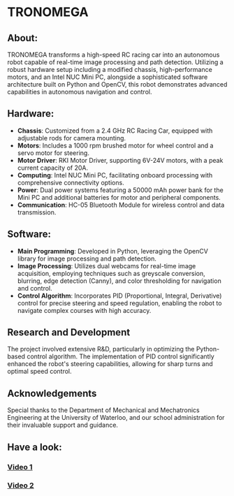 # TRONOMEGA

## About:

TRONOMEGA transforms a high-speed RC racing car into an autonomous robot capable of real-time image processing and path detection. Utilizing a robust hardware setup including a modified chassis, high-performance motors, and an Intel NUC Mini PC, alongside a sophisticated software architecture built on Python and OpenCV, this robot demonstrates advanced capabilities in autonomous navigation and control.

## Hardware:

- **Chassis**: Customized from a 2.4 GHz RC Racing Car, equipped with adjustable rods for camera mounting.
- **Motors**: Includes a 1000 rpm brushed motor for wheel control and a servo motor for steering.
- **Motor Driver**: RKI Motor Driver, supporting 6V-24V motors, with a peak current capacity of 20A.
- **Computing**: Intel NUC Mini PC, facilitating onboard processing with comprehensive connectivity options.
- **Power**: Dual power systems featuring a 50000 mAh power bank for the Mini PC and additional batteries for motor and peripheral components.
- **Communication**: HC-05 Bluetooth Module for wireless control and data transmission.

## Software:

- **Main Programming**: Developed in Python, leveraging the OpenCV library for image processing and path detection.
- **Image Processing**: Utilizes dual webcams for real-time image acquisition, employing techniques such as greyscale conversion, blurring, edge detection (Canny), and color thresholding for navigation and control.
- **Control Algorithm**: Incorporates PID (Proportional, Integral, Derivative) control for precise steering and speed regulation, enabling the robot to navigate complex courses with high accuracy.

## Research and Development

The project involved extensive R&D, particularly in optimizing the Python-based control algorithm. The implementation of PID control significantly enhanced the robot's steering capabilities, allowing for sharp turns and optimal speed control.

## Acknowledgements

Special thanks to the Department of Mechanical and Mechatronics Engineering at the University of Waterloo, and our school administration for their invaluable support and guidance.


## Have a look:
### [Video 1](https://youtu.be/39BDuqv4hR4?si=E46w9X6PYa7aqrYl)
### [Video 2](https://youtu.be/mfmG8wr3OjY?si=IdG5CS52OVwlacDw)



